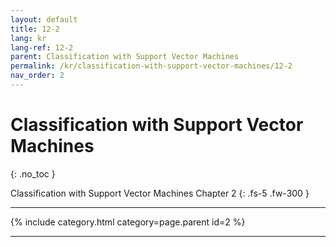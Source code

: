 ```yaml
---
layout: default
title: 12-2
lang: kr
lang-ref: 12-2
parent: Classification with Support Vector Machines
permalink: /kr/classification-with-support-vector-machines/12-2
nav_order: 2
---
```


# Classification with Support Vector Machines
{: .no_toc }


Classification with Support Vector Machines Chapter 2
{: .fs-5 .fw-300 }

---

{% include category.html category=page.parent id=2 %}

---

